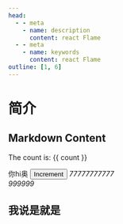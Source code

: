 ```yaml
---
head:
  - - meta
    - name: description
      content: react Flame
  - - meta
    - name: keywords
      content: react Flame
outline: [1, 6]
---
```


# 简介

<script setup>
import { ref,Teleport } from 'vue'
import CustomComponent from './demo.vue' 
import Modal from '../components/Modal.vue' 
const count = ref(0)
</script>

## Markdown Content

The count is: {{ count }}

<div id="modal" :class="$style.box">
  你hi奥
  <button  @click="count++">Increment</button>
  <em>77777777777</em>
</div>
<em>999999</em>
        <Modal />

<CustomComponent />
<ClientOnly>
  <Teleport to="#modal">
    <div>
        <h2>我说是就是</h2>
    </div>
  </Teleport>
</ClientOnly>

<style module lang='sass'>
.box
  font-size: 20px
  button
    color: red
  em
    font-size: 40px

</style>
